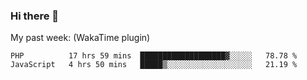 ### Hi there 👋

My past week: (WakaTime plugin)
<!--START_SECTION:waka-->
```text
PHP          17 hrs 59 mins  ███████████████████▓░░░░░   78.78 % 
JavaScript   4 hrs 50 mins   █████▒░░░░░░░░░░░░░░░░░░░   21.19 % 
```
<!--END_SECTION:waka-->
